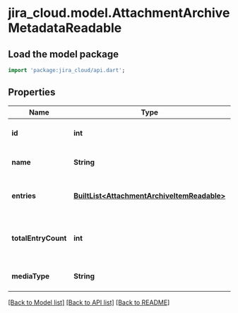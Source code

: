 # jira_cloud.model.AttachmentArchiveMetadataReadable

## Load the model package
```dart
import 'package:jira_cloud/api.dart';
```

## Properties
Name | Type | Description | Notes
------------ | ------------- | ------------- | -------------
**id** | **int** | The ID of the attachment. | [optional] [default to null]
**name** | **String** | The name of the archive file. | [optional] [default to null]
**entries** | [**BuiltList&lt;AttachmentArchiveItemReadable&gt;**](AttachmentArchiveItemReadable.md) | The list of the items included in the archive. | [optional] [default to const []]
**totalEntryCount** | **int** | The number of items included in the archive. | [optional] [default to null]
**mediaType** | **String** | The MIME type of the attachment. | [optional] [default to null]

[[Back to Model list]](../README.md#documentation-for-models) [[Back to API list]](../README.md#documentation-for-api-endpoints) [[Back to README]](../README.md)


